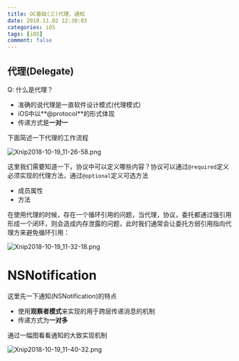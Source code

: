 ```yaml
---
title: OC基础(三)代理、通知
date: 2018.11.02 12:30:03
categories: iOS
tags: [iOS]
comment: false
---
```


## 代理(Delegate)

Q: 什么是代理？

* 准确的说代理是一直软件设计模式(代理模式)
* iOS中以**@protocol**的形式体现
* 传递方式是**一对一**

下面简述一下代理的工作流程


![Xnip2018-10-19_11-26-58.png](https://upload-images.jianshu.io/upload_images/8037794-2804daffe25139a5.png?imageMogr2/auto-orient/strip%7CimageView2/2/w/1240)

这里我们需要知道一下，协议中可以定义哪些内容？协议可以通过`@required`定义必须实现的代理方法，通过`@optional`定义可选方法

* 成员属性
* 方法

在使用代理的时候，存在一个循环引用的问题，当代理，协议，委托都通过强引用形成一个闭环，则会造成内存泄露的问题，此时我们通常会让委托方弱引用指向代理方来避免循环引用：

![Xnip2018-10-19_11-32-18.png](https://upload-images.jianshu.io/upload_images/8037794-992794b9808c792c.png?imageMogr2/auto-orient/strip%7CimageView2/2/w/1240)

# NSNotification

这里先一下通知(NSNotification)的特点

* 使用**观察者模式**来实现的用于跨层传递消息的机制
* 传递方式为**一对多**

通过一幅图看看通知的大致实现机制

![Xnip2018-10-19_11-40-32.png](https://upload-images.jianshu.io/upload_images/8037794-15eaf2319a21c3c4.png?imageMogr2/auto-orient/strip%7CimageView2/2/w/1240)
